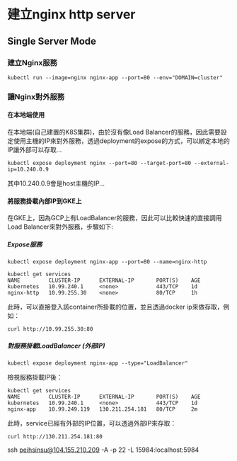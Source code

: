 # 建立nginx http server


## Single Server Mode

### 建立Nginx服務

```
kubectl run --image=nginx nginx-app --port=80 --env="DOMAIN=cluster"
```

### 讓Nginx對外服務

#### 在本地端使用

在本地端(自己建置的K8S集群)，由於沒有像Load Balancer的服務，因此需要設定使用主機的IP來對外服務，透過deployment的expose的方式，可以綁定本地的IP讓外部可以存取...

```
kubectl expose deployment nginx --port=80 --target-port=80 --external-ip=10.240.0.9
```

其中10.240.0.9會是host主機的IP...


#### 將服務掛載內部IP到GKE上

在GKE上，因為GCP上有LoadBalancer的服務，因此可以比較快速的直接調用Load Balancer來對外服務，步驟如下:


##### Expose服務

```
kubectl expose deployment nginx-app --port=80 --name=nginx-http
```

```
kubectl get services
NAME         CLUSTER-IP      EXTERNAL-IP       PORT(S)    AGE
kubernetes   10.99.240.1     <none>            443/TCP    1d
nginx-http   10.99.255.30    <none>            80/TCP     1h
```
此時，可以直接登入該container所掛載的位置，並且透過docker ip來做存取，例如：

```
curl http://10.99.255.30:80
```

##### 對服務掛載LoadBalancer (外部IP)

```
kubectl expose deployment nginx-app --type="LoadBalancer"
```

檢視服務掛載IP後：

```
kubectl get services
NAME         CLUSTER-IP      EXTERNAL-IP       PORT(S)    AGE
kubernetes   10.99.240.1     <none>            443/TCP    1d
nginx-app    10.99.249.119   130.211.254.181   80/TCP     2m
```

此時，service已經有外部的IP位置，可以透過外部IP來存取：

```
curl http://130.211.254.181:80
```


ssh peihsinsu@104.155.210.209 -A -p 22 -L 15984:localhost:5984